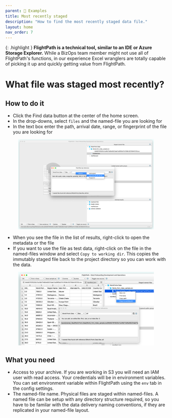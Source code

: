```yaml
---
parent: 🎨 Examples
title: Most recently staged
description: "How to find the most recently staged data file."
layout: home
nav_order: 7
---
```


{: .highlight }
**FlightPath is a technical tool, similar to an IDE or Azure Storage Explorer.** While a BizOps team member might not use all of FlightPath's functions, in our experience Excel wranglers are totally capable of picking it up and quickly getting value from FlightPath.

# What file was staged most recently?

## How to do it

* Click the Find data button at the center of the home screen.
* In the drop-downs, select `files` and the named-file you are looking for
* In the text box enter the path, arrival date, range, or fingerprint of the file you are looking for

<figure><img src="/assets/app_images/finding_a_file.png" alt=""><figcaption></figcaption></figure>

* When you see the file in the list of results, right-click to open the metadata or the file
* If you want to use the file as test data, right-click on the file in the named-files window and select `Copy to working dir`. This copies the immutably staged file back to the project directory so you can work with the data.

<figure><img src="/assets/app_images/copy_file_to_working_dir.png" alt=""><figcaption></figcaption></figure>

## What you need

* Access to your archive. If you are working in S3 you will need an IAM user with read access. Your credentials will be in environment variables. You can set environment variable within FlightPath using the `env` tab in the config settings.
* The named-file name. Physical files are staged within named-files. A named file can be setup with any directory structure required, so you have to be familar with the data delivery naming conventions, if they are replicated in your named-file layout.





